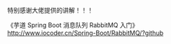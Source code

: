 特别感谢大佬提供的讲解！！！

《芋道 Spring Boot 消息队列 RabbitMQ 入门》
<http://www.iocoder.cn/Spring-Boot/RabbitMQ/?github>




